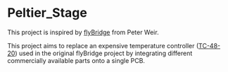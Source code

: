 # Peltier_Stage

This project is inspired by [flyBridge](https://ptweir.github.io/flyBridge/) from Peter Weir.

This project aims to replace an expensive temperature controller ([TC-48-20](https://tetech.com/product/tc-48-20/)) used in the original flyBridge project by integrating different commercially available parts onto a single PCB.

